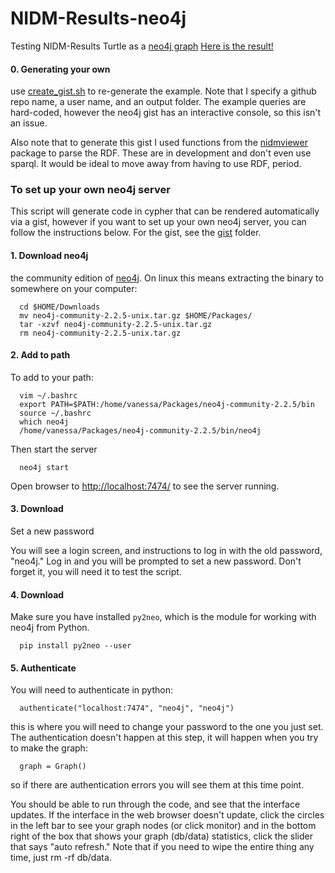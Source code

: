 # NIDM-Results-neo4j

Testing NIDM-Results Turtle as a [neo4j graph](http://neo4j.com/)
[Here is the result!](http://gist.neo4j.org/?github-vsoch%2Fnidm-neo4j%2F%2Fgist%2Fgraph.gist)

#### 0. Generating your own

use [create_gist.sh](create_gist.sh) to re-generate the example. Note that I specify a github repo name, a user name, and an output folder. The example queries are hard-coded, however the neo4j gist has an interactive console, so this isn't an issue.

Also note that to generate this gist I used functions from the [nidmviewer]() package to parse the RDF. These are in development and don't even use sparql. It would be ideal to move away from having to use RDF, period.

### To set up your own neo4j server

This script will generate code in cypher that can be rendered automatically via a gist, however if you want to set up your own neo4j server, you can follow the instructions below. For the gist, see the [gist](gist) folder.

#### 1. Download neo4j
the community edition of [neo4j](http://neo4j.com/download/). On linux this means extracting the binary to somewhere on your computer:


      cd $HOME/Downloads
      mv neo4j-community-2.2.5-unix.tar.gz $HOME/Packages/
      tar -xzvf neo4j-community-2.2.5-unix.tar.gz 
      rm neo4j-community-2.2.5-unix.tar.gz 

#### 2. Add to path 
To add to your path:

      vim ~/.bashrc
      export PATH=$PATH:/home/vanessa/Packages/neo4j-community-2.2.5/bin
      source ~/.bashrc
      which neo4j
      /home/vanessa/Packages/neo4j-community-2.2.5/bin/neo4j

Then start the server

      neo4j start

Open browser to [http://localhost:7474/](http://localhost:7474/) to see the server running.

#### 3. Download 
Set a new password

You will see a login screen, and instructions to log in with the old password, "neo4j." Log in and you will be prompted to set a new password. Don't forget it, you will need it to test the script.

#### 4. Download 
Make sure you have installed `py2neo`, which is the module for working with neo4j from Python.


      pip install py2neo --user


#### 5. Authenticate
You will need to authenticate in python:

      authenticate("localhost:7474", "neo4j", "neo4j")

this is where you will need to change your password to the one you just set. The authentication doesn't happen at this step, it will happen when you try to make the graph:

      graph = Graph()

so if there are authentication errors you will see them at this time point.

You should be able to run through the code, and see that the interface updates. If the interface in the web browser doesn't update, click the circles in the left bar to see your graph nodes (or click monitor) and in the bottom right of the box that shows your graph (db/data) statistics, click the slider that says "auto refresh." Note that if you need to wipe the entire thing any time, just rm -rf db/data.
